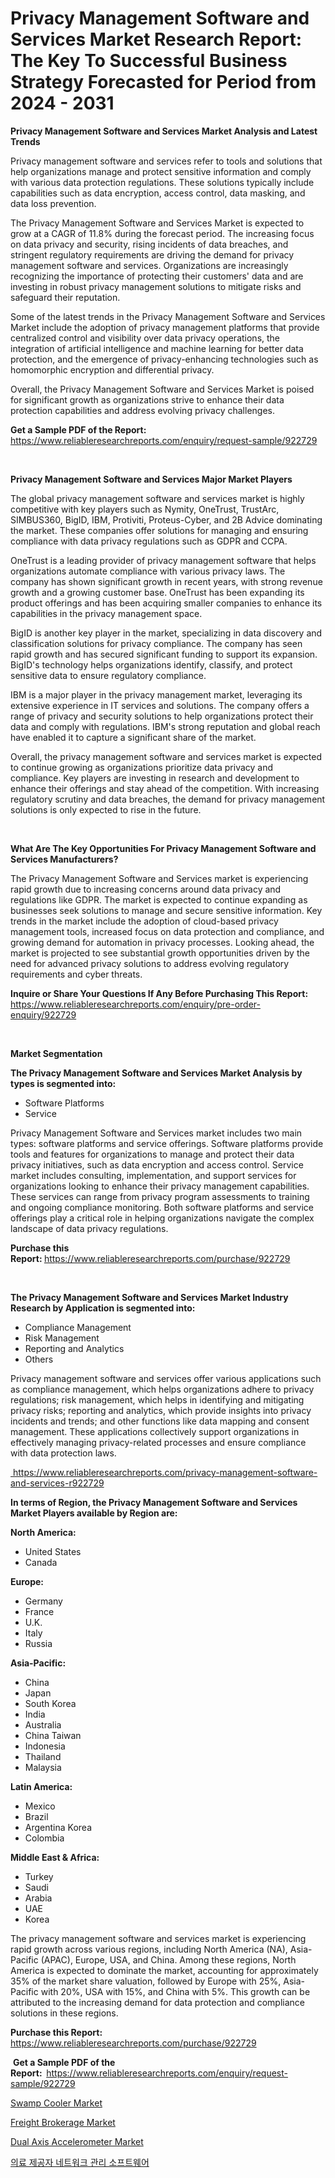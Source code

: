 <p><h1>Privacy Management Software and Services Market Research Report: The Key To Successful Business Strategy Forecasted for Period from 2024 - 2031</h1></p><p><strong>Privacy Management Software and Services Market Analysis and Latest Trends</strong></p>
<p><p>Privacy management software and services refer to tools and solutions that help organizations manage and protect sensitive information and comply with various data protection regulations. These solutions typically include capabilities such as data encryption, access control, data masking, and data loss prevention.</p><p>The Privacy Management Software and Services Market is expected to grow at a CAGR of 11.8% during the forecast period. The increasing focus on data privacy and security, rising incidents of data breaches, and stringent regulatory requirements are driving the demand for privacy management software and services. Organizations are increasingly recognizing the importance of protecting their customers' data and are investing in robust privacy management solutions to mitigate risks and safeguard their reputation.</p><p>Some of the latest trends in the Privacy Management Software and Services Market include the adoption of privacy management platforms that provide centralized control and visibility over data privacy operations, the integration of artificial intelligence and machine learning for better data protection, and the emergence of privacy-enhancing technologies such as homomorphic encryption and differential privacy.</p><p>Overall, the Privacy Management Software and Services Market is poised for significant growth as organizations strive to enhance their data protection capabilities and address evolving privacy challenges.</p></p>
<p><strong>Get a Sample PDF of the Report:&nbsp;</strong> <a href="https://www.reliableresearchreports.com/enquiry/request-sample/922729">https://www.reliableresearchreports.com/enquiry/request-sample/922729</a></p>
<p>&nbsp;</p>
<p><strong>Privacy Management Software and Services Major Market Players</strong></p>
<p><p>The global privacy management software and services market is highly competitive with key players such as Nymity, OneTrust, TrustArc, SIMBUS360, BigID, IBM, Protiviti, Proteus-Cyber, and 2B Advice dominating the market. These companies offer solutions for managing and ensuring compliance with data privacy regulations such as GDPR and CCPA.</p><p>OneTrust is a leading provider of privacy management software that helps organizations automate compliance with various privacy laws. The company has shown significant growth in recent years, with strong revenue growth and a growing customer base. OneTrust has been expanding its product offerings and has been acquiring smaller companies to enhance its capabilities in the privacy management space.</p><p>BigID is another key player in the market, specializing in data discovery and classification solutions for privacy compliance. The company has seen rapid growth and has secured significant funding to support its expansion. BigID's technology helps organizations identify, classify, and protect sensitive data to ensure regulatory compliance.</p><p>IBM is a major player in the privacy management market, leveraging its extensive experience in IT services and solutions. The company offers a range of privacy and security solutions to help organizations protect their data and comply with regulations. IBM's strong reputation and global reach have enabled it to capture a significant share of the market.</p><p>Overall, the privacy management software and services market is expected to continue growing as organizations prioritize data privacy and compliance. Key players are investing in research and development to enhance their offerings and stay ahead of the competition. With increasing regulatory scrutiny and data breaches, the demand for privacy management solutions is only expected to rise in the future.</p></p>
<p>&nbsp;</p>
<p><strong>What Are The Key Opportunities For Privacy Management Software and Services Manufacturers?</strong></p>
<p><p>The Privacy Management Software and Services market is experiencing rapid growth due to increasing concerns around data privacy and regulations like GDPR. The market is expected to continue expanding as businesses seek solutions to manage and secure sensitive information. Key trends in the market include the adoption of cloud-based privacy management tools, increased focus on data protection and compliance, and growing demand for automation in privacy processes. Looking ahead, the market is projected to see substantial growth opportunities driven by the need for advanced privacy solutions to address evolving regulatory requirements and cyber threats.</p></p>
<p><strong>Inquire or Share Your Questions If Any Before Purchasing This Report:</strong> <a href="https://www.reliableresearchreports.com/enquiry/pre-order-enquiry/922729">https://www.reliableresearchreports.com/enquiry/pre-order-enquiry/922729</a></p>
<p>&nbsp;</p>
<p><strong>Market Segmentation</strong></p>
<p><strong>The Privacy Management Software and Services Market Analysis by types is segmented into:</strong></p>
<p><ul><li>Software Platforms</li><li>Service</li></ul></p>
<p><p>Privacy Management Software and Services market includes two main types: software platforms and service offerings. Software platforms provide tools and features for organizations to manage and protect their data privacy initiatives, such as data encryption and access control. Service market includes consulting, implementation, and support services for organizations looking to enhance their privacy management capabilities. These services can range from privacy program assessments to training and ongoing compliance monitoring. Both software platforms and service offerings play a critical role in helping organizations navigate the complex landscape of data privacy regulations.</p></p>
<p><strong>Purchase this Report:&nbsp;</strong><a href="https://www.reliableresearchreports.com/purchase/922729">https://www.reliableresearchreports.com/purchase/922729</a></p>
<p>&nbsp;</p>
<p><strong>The Privacy Management Software and Services Market Industry Research by Application is segmented into:</strong></p>
<p><ul><li>Compliance Management</li><li>Risk Management</li><li>Reporting and Analytics</li><li>Others</li></ul></p>
<p><p>Privacy management software and services offer various applications such as compliance management, which helps organizations adhere to privacy regulations; risk management, which helps in identifying and mitigating privacy risks; reporting and analytics, which provide insights into privacy incidents and trends; and other functions like data mapping and consent management. These applications collectively support organizations in effectively managing privacy-related processes and ensure compliance with data protection laws.</p></p>
<p><a href="https://www.reliableresearchreports.com/privacy-management-software-and-services-r922729">&nbsp;https://www.reliableresearchreports.com/privacy-management-software-and-services-r922729</a></p>
<p><strong>In terms of Region, the Privacy Management Software and Services Market Players available by Region are:</strong></p>
<p>
    <p> <strong> North America: </strong>
        <ul>
            <li>United States</li>
            <li>Canada</li>
        </ul>
        </p> 
    <p> <strong> Europe: </strong>
        <ul>
            <li>Germany</li>
            <li>France</li>
            <li>U.K.</li>
            <li>Italy</li>
            <li>Russia</li>
        </ul>
        </p> 
    <p> <strong> Asia-Pacific: </strong>
        <ul>
            <li>China</li>
            <li>Japan</li>
            <li>South Korea</li>
            <li>India</li>
            <li>Australia</li>
            <li>China Taiwan</li>
            <li>Indonesia</li>
            <li>Thailand</li>
            <li>Malaysia</li>
        </ul>
        </p> 
    <p> <strong> Latin America: </strong>
        <ul>
            <li>Mexico</li>
            <li>Brazil</li>
            <li>Argentina Korea</li>
            <li>Colombia</li>
        </ul>
        </p> 
    <p> <strong> Middle East & Africa: </strong>
        <ul>
            <li>Turkey</li>
            <li>Saudi</li>
            <li>Arabia</li>
            <li>UAE</li>
            <li>Korea</li>
        </ul>
    </p>
    </p>
<p><p>The privacy management software and services market is experiencing rapid growth across various regions, including North America (NA), Asia-Pacific (APAC), Europe, USA, and China. Among these regions, North America is expected to dominate the market, accounting for approximately 35% of the market share valuation, followed by Europe with 25%, Asia-Pacific with 20%, USA with 15%, and China with 5%. This growth can be attributed to the increasing demand for data protection and compliance solutions in these regions.</p></p>
<p><strong>Purchase this Report: </strong><a href="https://www.reliableresearchreports.com/purchase/922729">https://www.reliableresearchreports.com/purchase/922729</a></p>
<p>&nbsp;<strong>Get a Sample PDF of the Report:&nbsp;&nbsp;</strong><a href="https://www.reliableresearchreports.com/enquiry/request-sample/922729">https://www.reliableresearchreports.com/enquiry/request-sample/922729</a></p>
<p><strong></strong></p>
<p><p><a href="https://www.linkedin.com/pulse/analyzing-swamp-cooler-market-global-industry-perspective-yxtef?trackingId=HYN2NBuK7Fk7xaLQbrinRQ%3D%3D">Swamp Cooler Market</a></p><p><a href="https://medium.com/@charles.fisher4346/freight-brokerage-market-size-market-outlook-and-market-forecast-2024-to-2031-32dacf953358">Freight Brokerage Market</a></p><p><a href="https://www.linkedin.com/pulse/dual-axis-accelerometer-market-report-reveals-latest-trends-cmyef?trackingId=ayp8nSf%2FEy5ajsrOBYfDvQ%3D%3D">Dual Axis Accelerometer Market</a></p><p><a href="https://github.com/sougarounis/Market-Research-Report-List-3/blob/main/659958353815.md">의료 제공자 네트워크 관리 소프트웨어</a></p></p>